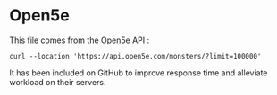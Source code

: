 # Open5e

This file comes from the Open5e API :

`
curl --location 'https://api.open5e.com/monsters/?limit=100000'
`

It has been included on GitHub to improve response time and alleviate workload on their servers.


